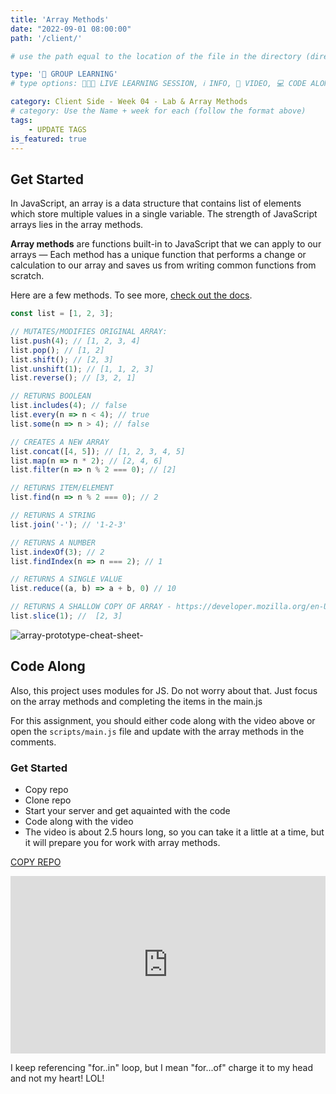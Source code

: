 ```yaml
---
title: 'Array Methods'
date: "2022-09-01 08:00:00"
path: '/client/'

# use the path equal to the location of the file in the directory (directory structure)

type: '👥 GROUP LEARNING'
# type options: 👩🏽‍🏫 LIVE LEARNING SESSION, ℹ️ INFO, 🎥 VIDEO, 💻 CODE ALONG, 🥼LAB, ↩️ REVIEW/NOTES, 👥 GROUP LEARNING, 👷🏼‍♂️ GROUP PROJECT, 🧠 ASSESSMENT, 📝 ASSIGNMENT

category: Client Side - Week 04 - Lab & Array Methods
# category: Use the Name + week for each (follow the format above)
tags: 
    - UPDATE TAGS
is_featured: true
---
```

## Get Started
In JavaScript, an array is a data structure that contains list of elements which store multiple values in a single variable. The strength of JavaScript arrays lies in the array methods.

**Array methods** are functions built-in to JavaScript that we can apply to our arrays — Each method has a unique function that performs a change or calculation to our array and saves us from writing common functions from scratch.

Here are a few methods. To see more, <a href="https://developer.mozilla.org/en-US/docs/Web/JavaScript/Reference/Global_Objects/Array" target="_blank">check out the docs</a>.

```js
const list = [1, 2, 3];

// MUTATES/MODIFIES ORIGINAL ARRAY:
list.push(4); // [1, 2, 3, 4]
list.pop(); // [1, 2]
list.shift(); // [2, 3]
list.unshift(1); // [1, 1, 2, 3]
list.reverse(); // [3, 2, 1]

// RETURNS BOOLEAN
list.includes(4); // false
list.every(n => n < 4); // true
list.some(n => n > 4); // false

// CREATES A NEW ARRAY
list.concat([4, 5]); // [1, 2, 3, 4, 5]
list.map(n => n * 2); // [2, 4, 6]
list.filter(n => n % 2 === 0); // [2]

// RETURNS ITEM/ELEMENT
list.find(n => n % 2 === 0); // 2 

// RETURNS A STRING
list.join('-'); // '1-2-3'

// RETURNS A NUMBER
list.indexOf(3); // 2
list.findIndex(n => n === 2); // 1

// RETURNS A SINGLE VALUE
list.reduce((a, b) => a + b, 0) // 10

// RETURNS A SHALLOW COPY OF ARRAY - https://developer.mozilla.org/en-US/docs/Glossary/Shallow_copy
list.slice(1); //  [2, 3]
```

![array-prototype-cheat-sheet-](https://user-images.githubusercontent.com/29741570/190023356-a9976082-4365-4b0c-adc9-a68c0c030729.png)


## Code Along

Also, this project uses modules for JS. Do not worry about that. Just focus on the array methods and completing the items in the main.js

For this assignment, you should either code along with the video above or open the `scripts/main.js` file and update with the array methods in the comments.

### Get Started
- Copy repo
- Clone repo
- Start your server and get aquainted with the code
- Code along with the video
- The video is about 2.5 hours long, so you can take it a little at a time, but it will prepare you for work with array methods.

<a class="rn-button btn-purple" href="https://repo-copier.netlify.app/u/codetracker-learning/ASSIGNMENT-intro-js-array-methods" target="_blank">COPY REPO</a>

<div style="padding:56.25% 0 0 0;position:relative;"><iframe src="https://player.vimeo.com/video/697961784?h=c3847ab686&amp;badge=0&amp;autopause=0&amp;player_id=0&amp;app_id=58479" frameborder="0" allow="autoplay; fullscreen; picture-in-picture" allowfullscreen style="position:absolute;top:0;left:0;width:100%;height:100%;" title="Array Methods: Black Excellence"></iframe></div><script src="https://player.vimeo.com/api/player.js"></script>

I keep referencing "for..in" loop, but I mean "for...of" charge it to my head and not my heart! LOL!
